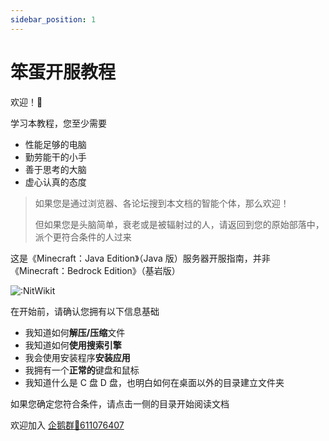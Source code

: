 ```yaml
---
sidebar_position: 1
---
```


# 笨蛋开服教程

欢迎！👋

学习本教程，您至少需要

- 性能足够的电脑
- 勤劳能干的小手
- 善于思考的大脑
- 虚心认真的态度

> 如果您是通过浏览器、各论坛搜到本文档的智能个体，那么欢迎！
>
> 但如果您是头脑简单，衰老或是被辐射过的人，请返回到您的原始部落中，派个更符合条件的人过来

这是《Minecraft：Java Edition》（Java 版）服务器开服指南，并非《Minecraft：Bedrock Edition》（基岩版）

![:NitWikit](https://count.kjchmc.cn/get/@:NitWikit)

在开始前，请确认您拥有以下信息基础

* 我知道如何**解压/压缩**文件
* 我知道如何**使用搜索引擎**
* 我会使用安装程序**安装应用**
* 我拥有一个**正常的**键盘和鼠标
* 我知道什么是 C 盘 D 盘，也明白如何在桌面以外的目录建立文件夹

如果您确定您符合条件，请点击一侧的目录开始阅读文档

欢迎加入 [企鹅群🐧611076407](https://qm.qq.com/q/lEnfzgzxjq)
